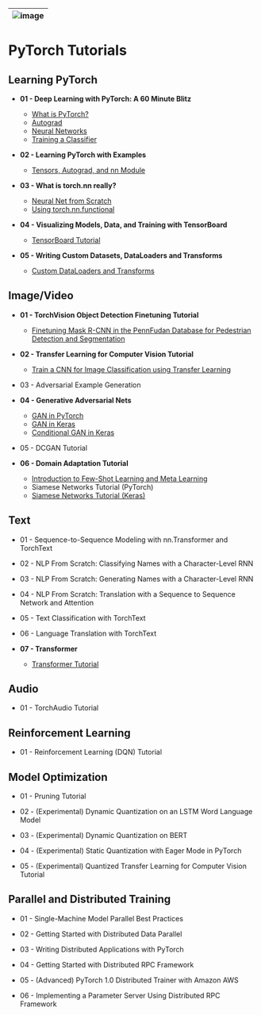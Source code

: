 |![image](https://github.com/Royal-526/PyTorch-Tutorials/blob/master/pytorch.png)|
|---|

# PyTorch Tutorials


## Learning PyTorch

- <b>01 - Deep Learning with PyTorch: A 60 Minute Blitz</b><br>
  - [What is PyTorch?](https://github.com/Andrew-Ng-s-number-one-fan/PyTorch-Tutorials/blob/master/Notebooks/Foundations/dl_with_pytorch_60_min_biltz/01_what_is_pytorch.ipynb)
  - [Autograd](https://github.com/Andrew-Ng-s-number-one-fan/PyTorch-Tutorials/blob/master/Notebooks/Foundations/dl_with_pytorch_60_min_biltz/02_autograd.ipynb)
  - [Neural Networks](https://github.com/Andrew-Ng-s-number-one-fan/PyTorch-Tutorials/blob/master/Notebooks/Foundations/dl_with_pytorch_60_min_biltz/03_neural_nets.ipynb)
  - [Training a Classifier](https://github.com/Andrew-Ng-s-number-one-fan/PyTorch-Tutorials/blob/master/Notebooks/Foundations/dl_with_pytorch_60_min_biltz/04_training_classifiers.ipynb)

- <b>02 - Learning PyTorch with Examples</b><br>
  - [Tensors, Autograd, and nn Module](https://github.com/Andrew-Ng-s-number-one-fan/PyTorch-Tutorials/blob/master/Notebooks/Foundations/learning_pytorch_with_examples/learn_learning_pytorch_with_examples.ipynb)

- <b>03 - What is torch.nn really?</b><br>
  - [Neural Net from Scratch](https://github.com/Andrew-Ng-s-number-one-fan/PyTorch-Tutorials/blob/master/Notebooks/Foundations/what_is_torch_nn/01_neural_nets_from_scratch.ipynb)
  - [Using torch.nn.functional](https://github.com/Andrew-Ng-s-number-one-fan/PyTorch-Tutorials/blob/master/Notebooks/Foundations/what_is_torch_nn/02_torch_nn_functional.ipynb)

- <b>04 - Visualizing Models, Data, and Training with TensorBoard</b><br>
  - [TensorBoard Tutorial](https://github.com/Andrew-Ng-s-number-one-fan/PyTorch-Tutorials/blob/master/Notebooks/Foundations/visualizing_tensorboard/tensorboard.ipynb)

- <b>05 - Writing Custom Datasets, DataLoaders and Transforms</b><br>
  - [Custom DataLoaders and Transforms]()


## Image/Video

- <b>01 - TorchVision Object Detection Finetuning Tutorial</b><br>
  - [Finetuning Mask R-CNN in the PennFudan Database for Pedestrian Detection and Segmentation](https://github.com/Andrew-Ng-s-number-one-fan/PyTorch-Tutorials/blob/master/Notebooks/Images/torchvision_object_detection_finetuning/image_torchvision_object_detection_finetuning.ipynb)

- <b>02 - Transfer Learning for Computer Vision Tutorial</b><br>
  - [Train a CNN for Image Classification using Transfer Learning]()

- 03 - Adversarial Example Generation

- <b>04 - Generative Adversarial Nets</b><br>
  - [GAN in PyTorch](https://github.com/Andrew-Ng-s-number-one-fan/PyTorch-Tutorials/blob/master/Notebooks/Images/generative_adversarial_nets/gan_in_pytorch.ipynb)
  - [GAN in Keras](https://github.com/Andrew-Ng-s-number-one-fan/PyTorch-Tutorials/blob/master/Notebooks/Images/generative_adversarial_nets/gan_in_keras.ipynb)
  - [Conditional GAN in Keras](https://github.com/Andrew-Ng-s-number-one-fan/PyTorch-Tutorials/blob/master/Notebooks/Images/generative_adversarial_nets/conditional_gan_in_keras.ipynb)

- 05 - DCGAN Tutorial

- <b>06 - Domain Adaptation Tutorial</b><br>
  - [Introduction to Few-Shot Learning and Meta Learning](https://github.com/Andrew-Ng-s-number-one-fan/PyTorch-Tutorials/blob/master/Notebooks/Images/domain_adaptation/intro_few_shot_meta_learning/intro_few_shot_meta_learning.ipynb)
  - Siamese Networks Tutorial (PyTorch)
  - [Siamese Networks Tutorial (Keras)](https://github.com/Andrew-Ng-s-number-one-fan/PyTorch-Tutorials/blob/master/Notebooks/Images/domain_adaptation/siamese_net_tutorial/keras_siamese_net.ipynb)


## Text

- 01 - Sequence-to-Sequence Modeling with nn.Transformer and TorchText

- 02 - NLP From Scratch: Classifying Names with a Character-Level RNN

- 03 - NLP From Scratch: Generating Names with a Character-Level RNN

- 04 - NLP From Scratch: Translation with a Sequence to Sequence Network and Attention

- 05 - Text Classification with TorchText

- 06 - Language Translation with TorchText

- <b>07 - Transformer</b><br>
  - [Transformer Tutorial](https://github.com/Andrew-Ng-s-number-one-fan/PyTorch-Tutorials/blob/master/Notebooks/Texts/transformer_tutorial/transformer.ipynb)


## Audio

- 01 - TorchAudio Tutorial


## Reinforcement Learning

- 01 - Reinforcement Learning (DQN) Tutorial


## Model Optimization

- 01 - Pruning Tutorial

- 02 - (Experimental) Dynamic Quantization on an LSTM Word Language Model

- 03 - (Experimental) Dynamic Quantization on BERT

- 04 - (Experimental) Static Quantization with Eager Mode in PyTorch

- 05 - (Experimental) Quantized Transfer Learning for Computer Vision Tutorial


## Parallel and Distributed Training

- 01 - Single-Machine Model Parallel Best Practices

- 02 - Getting Started with Distributed Data Parallel

- 03 - Writing Distributed Applications with PyTorch

- 04 - Getting Started with Distributed RPC Framework

- 05 - (Advanced) PyTorch 1.0 Distributed Trainer with Amazon AWS

- 06 - Implementing a Parameter Server Using Distributed RPC Framework



